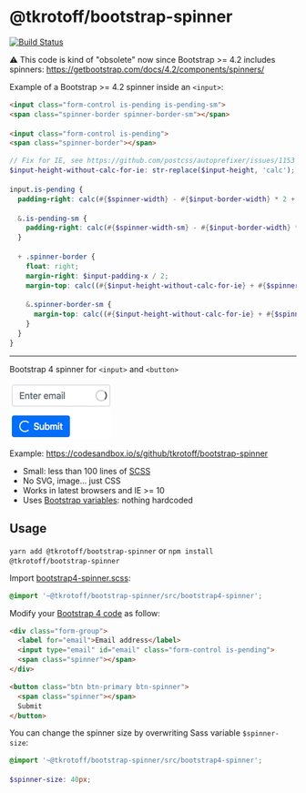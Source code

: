 # @tkrotoff/bootstrap-spinner

[![Build Status](https://travis-ci.org/tkrotoff/bootstrap-spinner.svg?branch=master)](https://travis-ci.org/tkrotoff/bootstrap-spinner)

⚠️ This code is kind of "obsolete" now since Bootstrap >= 4.2 includes spinners: https://getbootstrap.com/docs/4.2/components/spinners/

Example of a Bootstrap >= 4.2 spinner inside an `<input>`:

```HTML
<input class="form-control is-pending is-pending-sm">
<span class="spinner-border spinner-border-sm"></span>

<input class="form-control is-pending">
<span class="spinner-border"></span>
```

```SCSS
// Fix for IE, see https://github.com/postcss/autoprefixer/issues/1153
$input-height-without-calc-for-ie: str-replace($input-height, 'calc');

input.is-pending {
  padding-right: calc(#{$spinner-width} - #{$input-border-width} * 2 + #{$input-padding-x});

  &.is-pending-sm {
    padding-right: calc(#{$spinner-width-sm} - #{$input-border-width} * 2 + #{$input-padding-x});
  }

  + .spinner-border {
    float: right;
    margin-right: $input-padding-x / 2;
    margin-top: calc((#{$input-height-without-calc-for-ie} + #{$spinner-height}) / -2);

    &.spinner-border-sm {
      margin-top: calc((#{$input-height-without-calc-for-ie} + #{$spinner-height-sm}) / -2);
    }
  }
}
```

<hr>

Bootstrap 4 spinner for `<input>` and `<button>`

![demo](doc/demo.gif)

Example: https://codesandbox.io/s/github/tkrotoff/bootstrap-spinner

- Small: less than 100 lines of [SCSS](src/bootstrap4-spinner.scss)
- No SVG, image... just CSS
- Works in latest browsers and IE >= 10
- Uses [Bootstrap variables](https://getbootstrap.com/docs/4.3/getting-started/theming/#variable-defaults): nothing hardcoded

## Usage

`yarn add @tkrotoff/bootstrap-spinner` or `npm install @tkrotoff/bootstrap-spinner`

Import [bootstrap4-spinner.scss](src/bootstrap4-spinner.scss):

```SCSS
@import '~@tkrotoff/bootstrap-spinner/src/bootstrap4-spinner';
```

Modify your [Bootstrap 4 code](https://getbootstrap.com/docs/4.3/components/forms/) as follow:

```HTML
<div class="form-group">
  <label for="email">Email address</label>
  <input type="email" id="email" class="form-control is-pending">
  <span class="spinner"></span>
</div>
```

```HTML
<button class="btn btn-primary btn-spinner">
  <span class="spinner"></span>
  Submit
</button>
```

You can change the spinner size by overwriting Sass variable `$spinner-size`:

```SCSS
@import '~@tkrotoff/bootstrap-spinner/src/bootstrap4-spinner';

$spinner-size: 40px;
```
